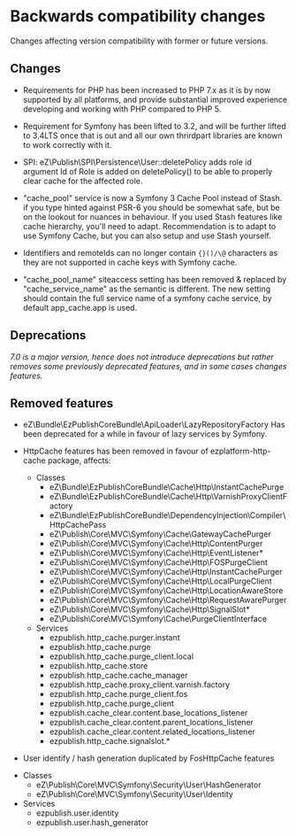 # Backwards compatibility changes

Changes affecting version compatibility with former or future versions.

## Changes

* Requirements for PHP has been increased to PHP 7.x as it is by now supported by all platforms,
  and provide substantial improved experience developing and working  with PHP compared to PHP 5.

* Requirement for Symfony has been lifted to 3.2, and will be further lifted to 3.4LTS once that is out and all our own
  thrirdpart libraries are known to work correctly with it.

* SPI: eZ\Publish\SPI\Persistence\User::deletePolicy adds role id argument
  Id of Role is added on deletePolicy() to be able to properly clear cache
  for the affected role.

* "cache_pool" service is now a Symfony 3 Cache Pool instead of Stash. if you type hinted against PSR-6 you should be
  somewhat safe, but be on the lookout for nuances in behaviour. If you used Stash features like cache hierarchy,
  you'll need to adapt. Recommendation is to adapt to use Symfony Cache, but you can also setup and use Stash yourself.

* Identifiers and remoteIds can no longer contain `{}()/\@` characters as they are not supported in cache keys with
  Symfony cache.

* "cache_pool_name" siteaccess setting has been removed & replaced by "cache_service_name" as the semantic is different.
  The new setting should contain the full service name of a  symfony cache service, by default app_cache.app is used.


## Deprecations

_7.0 is a major version, hence does not introduce deprecations but rather removes some previously deprecated features,
and in some cases changes features._


## Removed features

* eZ\Bundle\EzPublishCoreBundle\ApiLoader\LazyRepositoryFactory
  Has been deprecated for a while in favour of lazy services by Symfony.

* HttpCache features has been removed in favour of ezplatform-http-cache package, affects:
  - Classes
    - eZ\Bundle\EzPublishCoreBundle\Cache\Http\InstantCachePurge
    - eZ\Bundle\EzPublishCoreBundle\Cache\Http\VarnishProxyClientFactory
    - eZ\Bundle\EzPublishCoreBundle\DependencyInjection\Compiler\HttpCachePass
    - eZ\Publish\Core\MVC\Symfony\Cache\GatewayCachePurger
    - eZ\Publish\Core\MVC\Symfony\Cache\Http\ContentPurger
    - eZ\Publish\Core\MVC\Symfony\Cache\Http\EventListener\*
    - eZ\Publish\Core\MVC\Symfony\Cache\Http\FOSPurgeClient
    - eZ\Publish\Core\MVC\Symfony\Cache\Http\InstantCachePurger
    - eZ\Publish\Core\MVC\Symfony\Cache\Http\LocalPurgeClient
    - eZ\Publish\Core\MVC\Symfony\Cache\Http\LocationAwareStore
    - eZ\Publish\Core\MVC\Symfony\Cache\Http\RequestAwarePurger
    - eZ\Publish\Core\MVC\Symfony\Cache\Http\SignalSlot\*
    - eZ\Publish\Core\MVC\Symfony\Cache\PurgeClientInterface
  - Services
    - ezpublish.http_cache.purger.instant
    - ezpublish.http_cache.purge
    - ezpublish.http_cache.purge_client.local
    - ezpublish.http_cache.store
    - ezpublish.http_cache.cache_manager
    - ezpublish.http_cache.proxy_client.varnish.factory
    - ezpublish.http_cache.purge_client.fos
    - ezpublish.http_cache.purge_client
    - ezpublish.cache_clear.content.base_locations_listener
    - ezpublish.cache_clear.content.parent_locations_listener
    - ezpublish.cache_clear.content.related_locations_listener
    - ezpublish.http_cache.signalslot.*

 * User identify / hash generation duplicated by FosHttpCache features
  - Classes
    - eZ\Publish\Core\MVC\Symfony\Security\User\HashGenerator
    - eZ\Publish\Core\MVC\Symfony\Security\User\Identity
  - Services
    - ezpublish.user.identity
    - ezpublish.user.hash_generator
